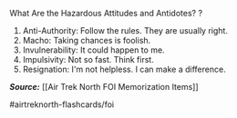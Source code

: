 What Are the Hazardous Attitudes and Antidotes?
?
1. Anti-Authority: Follow the rules. They are usually right.
2. Macho: Taking chances is foolish.
3. Invulnerability: It could happen to me.
4. Impulsivity: Not so fast. Think first.
5. Resignation: I'm not helpless. I can make a difference.
<!--SR:!2022-10-06,3,250-->


***Source:*** [[Air Trek North FOI Memorization Items]]

#airtreknorth-flashcards/foi 